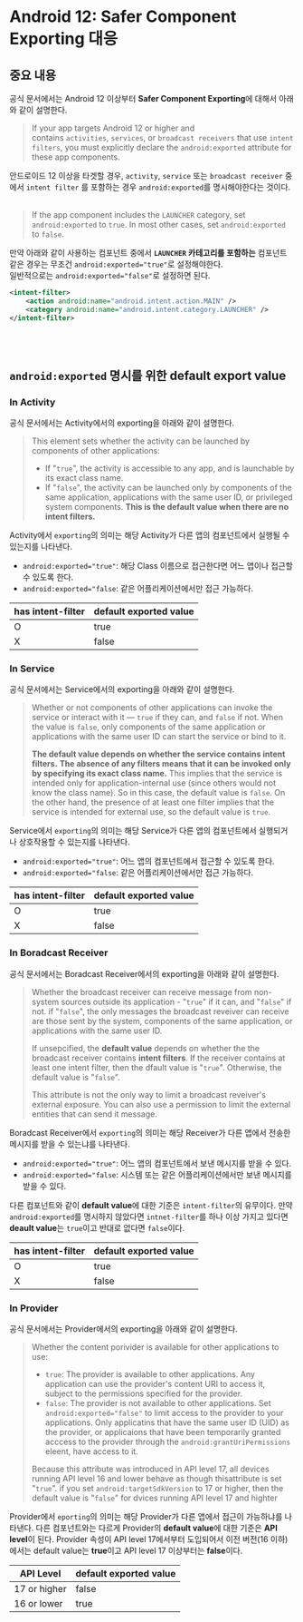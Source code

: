 # Android 12: Safer Component Exporting 대응

## 중요 내용
공식 문서에서는 Android 12 이상부터 **Safer Component Exporting**에 대해서 아래와 같이 설명한다.

> If your app targets Android 12 or higher and contains `activities`, `services`, or `broadcast receivers` that use `intent filters`, you must explicitly declare the `android:exported` attribute for these app components.

안드로이드 12 이상을 타겟할 경우, `activity`, `service` 또는 `broadcast receiver` 중에서 `intent filter` 를 포함하는 경우 `android:exported`를 명시해야한다는 것이다.
</br>
</br>

> If the app component includes the `LAUNCHER` category, set `android:exported` to `true`. In most other cases, set `android:exported` to `false`.

만약 아래와 같이 사용하는 컴포넌트 중에서 **`LAUNCHER` 카테고리를 포함하는** 컴포넌트 같은 경우는 무조건 `android:exported="true"`로 설정해야한다.</br>
일반적으로는 `android:exported="false"`로 설정하면 된다.

``` xml
<intent-filter>
	<action android:name="android.intent.action.MAIN" />
	<category android:name="android.intent.category.LAUNCHER" />
</intent-filter>
```
</br>
</br>

## `android:exported` 명시를 위한 default export value

### In Activity
공식 문서에서는 Activity에서의 exporting을 아래와 같이 설명한다.

> This element sets whether the activity can be launched by components of other applications:
> 
> - If "`true`", the activity is accessible to any app, and is launchable by its exact class name.
> - If "`false`", the activity can be launched only by components of the same application, applications with the same user ID, or privileged system components. **This is the default value when there are no intent filters.**

Activity에서 `exporting`의 의미는 해당 Activity가 다른 앱의 컴포넌트에서 실행될 수 있는지를 나타낸다.</br>
- `android:exported="true"`: 해당 Class 이름으로 접근한다면 어느 앱이나 접근할 수 있도록 한다.
- `android:exported="false`: 같은 어플리케이션에서만 접근 가능하다.


| has intent-filter | default exported value |
| --- | --- |
| O | true |
| X | false |

### In Service
공식 문서에서는 Service에서의 exporting을 아래와 같이 설명한다.

> Whether or not components of other applications can invoke the service or interact with it — `true` if they can, and `false` if not. When the value is `false`, only components of the same application or applications with the same user ID can start the service or bind to it.
> 
> **The default value depends on whether the service contains intent filters.** **The absence of any filters means that it can be invoked only by specifying its exact class name.** This implies that the service is intended only for application-internal use (since others would not know the class name). So in this case, the default value is `false`. On the other hand, the presence of at least one filter implies that the service is intended for external use, so the default value is `true`.

Service에서 `exporting`의 의미는 해당 Service가 다른 앱의 컴포넌트에서 실행되거나 상호작용할 수 있는지를 나타낸다.</br>
- `android:exported="true"`: 어느 앱의 컴포넌트에서 접근할 수 있도록 한다.
- `android:exported="false`: 같은 어플리케이션에서만 접근 가능하다.

| has intent-filter | default exported value |
| --- | --- |
| O | true |
| X | false |

### In Boradcast Receiver

공식 문서에서는 Boradcast Receiver에서의 exporting을 아래와 같이 설명한다.

> Whether the broadcast receiver can receive message from non-system sources outside its application - "`true`" if it can, and "`false`" if not. if "`false`", the only messages the broadcast reveiver can receive are those sent by the system, components of the same application, or applications with the same user ID.
> 
> If unsepcified, the **default value** depends on whether the the broadcast receiver contains **intent filters**. If the receiver contains at least one intent filter, then the dfault value is "`true`". Otherwise, the default value is "`false`".
> 
> This attribute is not the only way to limit a broadcast reveiver's external exposure. You can also use a permission to limit the external entities that can send it message.

Boradcast Receiver에서 `exporting`의 의미는 해당 Receiver가 다른 앱에서 전송한 메시지를 받을 수 있는냐를 나타낸다.
- `android:exported="true"`: 어느 앱의 컴포넌트에서 보낸 메시지를 받을 수 있다.
- `android:exported="false`: 시스템 또는 같은 어플리케이션에서만 보낸 메시지를 받을 수 있다.

다른 컴포넌트와 같이 **default value**에 대한 기준은 `intent-filter`의 유무이다.
만약 `android:exported`를 명시하지 않았다면 `intnet-filter`를 하나 이상 가지고 있다면 **deault value**는 `true`이고 반대로 없다면 `false`이다.

| has intent-filter | default exported value |
| --- | --- |
| O | true |
| X | false |



### In Provider
공식 문서에서는 Provider에서의 exporting을 아래와 같이 설명한다.

> Whether the content porivider is available for other applications to use:
>
> - `true`: The provider is available to other applications. Any application can use the provider's content URI to access it, subject to the permissions specified for the provider.
> - `false`: The provider is not available to other applications. Set `android:exported="false"` to limit access to the provider to your applications. Only applicatins that have the same user ID (UID) as the provider, or applicaions that have been temporarily granted acccess to the provider through the `android:grantUriPermissions` eleent, have access to it.
>
> Because this attribute was introduced in API level 17, all devices running API level 16 and lower behave as though thisattribute is set "`true`". if you set `android:targetSdkVersion` to 17 or higher, then the default value is "`false`" for dvices running API level 17 and highter

Provider에서 `eporting`의 의미는 해당 Provider가 다른 앱에서 접근이 가능하냐를 나타낸다.
다른 컴포넌트와는 다르게 Provider의 **default value**에 대한 기준은 **API level**이 된다.
Provider 속성이 API level 17에서부터 도입되어서 이전 버전(16 이하)에서는 default value는 **true**이고 API level 17 이상부터는 **false**이다.

| API Level | default exported value |
| --- | --- |
| 17 or higher | false |
| 16 or lower | true |

